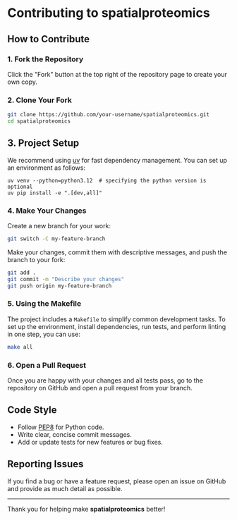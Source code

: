 # Contributing to spatialproteomics

## How to Contribute

### 1. Fork the Repository

Click the "Fork" button at the top right of the repository page to create your own copy.

### 2. Clone Your Fork

```bash
git clone https://github.com/your-username/spatialproteomics.git
cd spatialproteomics
```

## 3. Project Setup

We recommend using [uv](https://github.com/astral-sh/uv) for fast dependency management.
You can set up an environment as follows:

```
uv venv --python=python3.12  # specifying the python version is optional
uv pip install -e ".[dev,all]"
```

### 4. Make Your Changes

Create a new branch for your work:

```bash
git switch -C my-feature-branch
```

Make your changes, commit them with descriptive messages, and push the branch to your fork:

```bash
git add .
git commit -m "Describe your changes"
git push origin my-feature-branch
```

### 5. Using the Makefile

The project includes a `Makefile` to simplify common development tasks. To set up the environment, install dependencies, run tests, and perform linting in one step, you can use:

```bash
make all
```

### 6. Open a Pull Request

Once you are happy with your changes and all tests pass, go to the repository on GitHub and open a pull request from your branch.

## Code Style

- Follow [PEP8](https://pep8.org/) for Python code.
- Write clear, concise commit messages.
- Add or update tests for new features or bug fixes.

## Reporting Issues

If you find a bug or have a feature request, please open an issue on GitHub and provide as much detail as possible.

---

Thank you for helping make **spatialproteomics** better!

